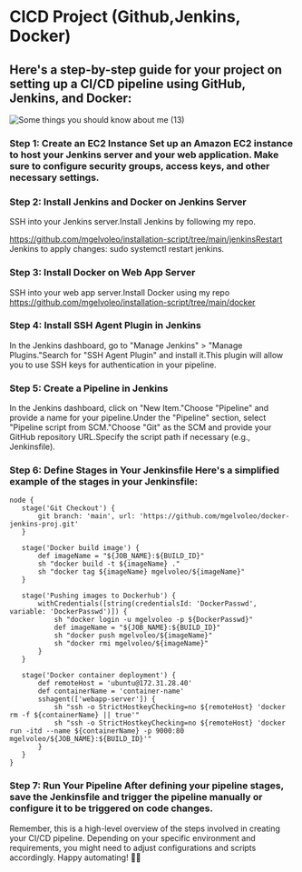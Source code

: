 # CICD Project (Github,Jenkins, Docker)


## Here's a step-by-step guide for your project on setting up a CI/CD pipeline using GitHub, Jenkins, and Docker:

![Some things you should know about me (13)](https://github.com/mgelvoleo/development-youtube-series/assets/21300768/1bfdfd20-d7ec-4aa5-917c-5ca7f4a77061)


### Step 1: Create an EC2 Instance Set up an Amazon EC2 instance to host your Jenkins server and your web application. Make sure to configure security groups, access keys, and other necessary settings.

### Step 2: Install Jenkins and Docker on Jenkins Server

SSH into your Jenkins server.Install Jenkins by following my repo.

https://github.com/mgelvoleo/installation-script/tree/main/jenkinsRestart Jenkins to apply changes: sudo systemctl restart jenkins.

### Step 3: Install Docker on Web App Server

SSH into your web app server.Install Docker using my repo
https://github.com/mgelvoleo/installation-script/tree/main/docker

### Step 4: Install SSH Agent Plugin in Jenkins

In the Jenkins dashboard, go to "Manage Jenkins" > "Manage Plugins."Search for "SSH Agent Plugin" and install it.This plugin will allow you to use SSH keys for authentication in your pipeline.

### Step 5: Create a Pipeline in Jenkins

In the Jenkins dashboard, click on "New Item."Choose "Pipeline" and provide a name for your pipeline.Under the "Pipeline" section, select "Pipeline script from SCM."Choose "Git" as the SCM and provide your GitHub repository URL.Specify the script path if necessary (e.g., Jenkinsfile).

### Step 6: Define Stages in Your Jenkinsfile Here's a simplified example of the stages in your Jenkinsfile:
```
node {
   stage('Git Checkout') {
       git branch: 'main', url: 'https://github.com/mgelvoleo/docker-jenkins-proj.git'
   }

   stage('Docker build image') {
       def imageName = "${JOB_NAME}:${BUILD_ID}"
       sh "docker build -t ${imageName} ."
       sh "docker tag ${imageName} mgelvoleo/${imageName}"
   }

   stage('Pushing images to Dockerhub') {
       withCredentials([string(credentialsId: 'DockerPasswd', variable: 'DockerPasswd')]) {
           sh "docker login -u mgelvoleo -p ${DockerPasswd}"
           def imageName = "${JOB_NAME}:${BUILD_ID}"
           sh "docker push mgelvoleo/${imageName}"
           sh "docker rmi mgelvoleo/${imageName}"
       }
   }

   stage('Docker container deployment') {
       def remoteHost = 'ubuntu@172.31.28.40'
       def containerName = 'container-name'
       sshagent(['webapp-server']) {
           sh "ssh -o StrictHostkeyChecking=no ${remoteHost} 'docker rm -f ${containerName} || true'"
           sh "ssh -o StrictHostkeyChecking=no ${remoteHost} 'docker run -itd --name ${containerName} -p 9000:80 mgelvoleo/${JOB_NAME}:${BUILD_ID}'"
       }
   }
}

```

### Step 7: Run Your Pipeline After defining your pipeline stages, save the Jenkinsfile and trigger the pipeline manually or configure it to be triggered on code changes.

Remember, this is a high-level overview of the steps involved in creating your CI/CD pipeline. Depending on your specific environment and requirements, you might need to adjust configurations and scripts accordingly. Happy automating! 🚀🌐
 
